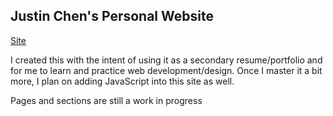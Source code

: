 ## Justin Chen's Personal Website

[Site](https://jyhchen.github.io/)

I created this with the intent of using it as a secondary resume/portfolio and for me to learn and practice web development/design. Once I master it a bit more, I plan on adding JavaScript into this site as well.

Pages and sections are still a work in progress

